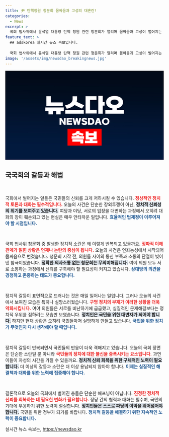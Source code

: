 ```yaml
---
title: 尹 탄핵청원 청문회 몸싸움과 고성의 대혼란!
categories:
  - News
excerpt: >
  국회 법사위에서 윤석열 대통령 탄핵 청원 관련 청문회가 열리며 몸싸움과 고성이 벌어지는 아수라장이 펼쳐졌습니다. 정치적 이해관계에 얽힌 의원들은 진실 추구 대신 감정 싸움에 몰두하며 여론을 혼란스럽게 하고 있습니다.
feature_text: >
  ## adskorea 실시간 뉴스 속보입니다.

  국회 법사위에서 윤석열 대통령 탄핵 청원 관련 청문회가 열리며 몸싸움과 고성이 벌어지는 아수라장이 펼쳐졌습니다. 정치적 이해관계에 얽힌 의원들은 진실 추구 대신 감정 싸움에 몰두하며 여론을 혼란스럽게 하고 있습니다.
image: '/assets/img/newsdao_breakingnews.jpg'
---
```


<p><img src="/assets/img/newsdao_breakingnews.jpg" alt="adskorea 속보" /></p>

<h2 data-ke-size="size26">국국회의 갈등과 해법</h2>

<p data-ke-size="size16">&nbsp;</p>

<p>국회에서 벌어지는 일들은 국민들의 신뢰를 크게 저하시킬 수 있습니다. <b><span style="color: #ee2323;">정상적인 정치적 토론과 대화는 필수적입니다.</span></b> 오늘의 사건은 단순한 장외투쟁이 아닌, <b><span style="background-color: #21538527;">정치적 신뢰성의 위기를 보여주고 있습니다.</span></b> 여당과 야당, 서로의 입장을 대변하는 과정에서 오히려 대화의 장이 훼손되고 있는 현실은 매우 안타까운 일입니다. <b><span style="color: #1a5490;">효율적인 법제정이 이루어져야 할 시점입니다.</span></b></p>

<p data-ke-size="size16">&nbsp;</p>

<p>국회 법사위 청문회 중 발생한 정치적 소란은 왜 이렇게 반복되고 있을까요. <b><span style="color: #ee2323;">정파적 이해관계가 얽힌 상황은 언제나 논란의 중심이 됩니다.</span></b> 오늘의 사건은 연좌농성에서 시작되어 몸싸움으로 번졌습니다. 청문회 시작 전, 의원들 사이의 통신 부족과 소통의 단절이 빚어낸 참극이었습니다. <b><span style="background-color: #21538527;">정확한 의사소통 없는 청문회는 무의미해집니다.</span></b> 여야 의원 모두 서로 소통하는 과정에서 신뢰를 구축해야 할 필요성이 커지고 있습니다. <b><span style="color: #1a5490;">상대방의 의견을 경청하고 존중하는 태도가 중요합니다.</span></b></p>

<p data-ke-size="size16">&nbsp;</p>

<p>정치적 갈등이 표면적으로 드러나는 것은 매일 일어나는 일입니다. 그러나 오늘의 사건에서 보여진 모습은 특히나 실망스러웠습니다. <b><span style="color: #ee2323;">구명 정치의 부재가 이러한 상황을 더욱 악화시킵니다.</span></b> 여야 의원들은 서로를 비난하기에 급급했고, 실질적인 문제해결보다는 정치적 우위를 점하려는 모습만 보였습니다. <b><span style="background-color: #21538527;">정치인은 국민을 위한 대변자가 되어야 합니다.</span></b> 하지만 현재 상황은 오히려 국민들마저 실망하게 만들고 있습니다. <b><span style="color: #1a5490;">국민을 위한 정치가 무엇인지 다시 생각해야 할 때입니다.</span></b></p>

<p data-ke-size="size16">&nbsp;</p>

<p>정치적 갈등이 반복되면서 국민들의 반응이 더욱 격해지고 있습니다. 오늘의 국회 장면은 단순한 소란일 뿐 아니라 <b><span style="color: #ee2323;">국민들의 정치에 대한 불신을 증폭시키는 요소입니다.</span></b> 과연 이들이 자성의 시간을 가질 수 있을까요. <b><span style="background-color: #21538527;">정치적 신뢰 회복을 위한 구체적인 노력이 필요합니다.</span></b> 더 이상의 갈등과 소란은 더 이상 용납되지 않아야 합니다. <b><span style="color: #1a5490;">이제는 실질적인 해결책과 대화를 위한 노력에 집중해야 합니다.</span></b></p>

<p data-ke-size="size16">&nbsp;</p>

<p>결론적으로 오늘의 국회에서 벌어진 충돌은 단순한 해프닝이 아닙니다. <b><span style="color: #ee2323;">진정한 정치적 신뢰를 회복하는 데 필요한 변화가 필요합니다.</span></b> 정당 간의 협력과 대화는 필수며, 국민의 기대에 부응하기 위한 노력이 절실합니다. <b><span style="background-color: #21538527;">정치인들은 스스로 파당의 이익을 뛰어넘어야 합니다.</span></b> 국민을 위한 정부가 되기를 바랍니다. <b><span style="color: #1a5490;">정치적 갈등을 해결하기 위한 지속적인 노력이 중요합니다.</span></b></p>
실시간 뉴스 속보는, <a href="https://newsdao.kr" rel="dofollow">https://newsdao.kr</a>



